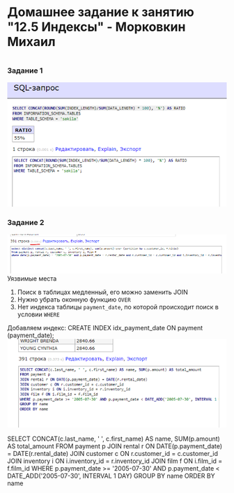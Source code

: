 # Домашнее задание к занятию "12.5 Индексы" - Морковкин Михаил
#
### Задание 1
![alt text](https://github.com/pseudowind/gitlab-hw/blob/main/img/12.5/1.png)
### Задание 2
![alt text](https://github.com/pseudowind/gitlab-hw/blob/main/img/12.5/2.1.png)
Уязвимые места
1. Поиск в таблицах медленный, его можно заменить JOIN
2. Нужно убрать оконную функцию `OVER`
3. Нет индекса таблицы `payment_date`, по которой происходит поиск в условии `WHERE`

Добавляем индекс:
CREATE INDEX idx_payment_date ON payment (payment_date);
![alt text](https://github.com/pseudowind/gitlab-hw/blob/main/img/12.5/2.2.png) 
  
   SELECT CONCAT(c.last_name, ' ', c.first_name) AS name, SUM(p.amount) AS total_amount
   FROM payment p
   JOIN rental r ON DATE(p.payment_date) = DATE(r.rental_date)
   JOIN customer c ON r.customer_id = c.customer_id
   JOIN inventory i ON i.inventory_id = r.inventory_id
   JOIN film f ON i.film_id = f.film_id
   WHERE p.payment_date >= '2005-07-30' AND p.payment_date < DATE_ADD('2005-07-30', INTERVAL 1 DAY)
   GROUP BY name
   ORDER BY name
